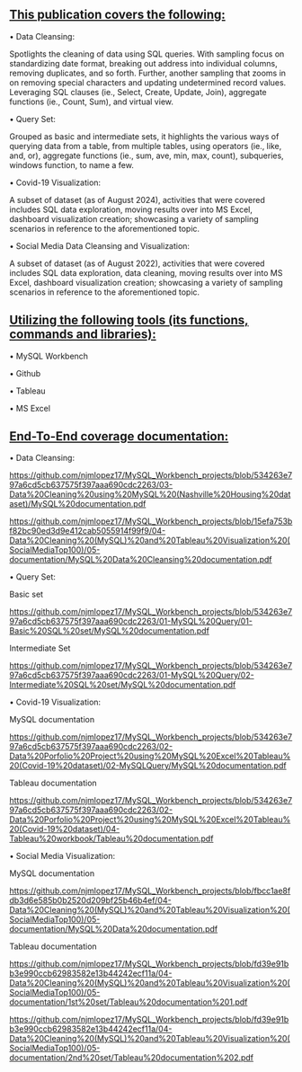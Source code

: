 ## <ins>This publication covers the following:<ins>

• Data Cleansing: 

Spotlights the cleaning of data using SQL queries.
With sampling focus on standardizing date format, breaking out address into individual columns, removing duplicates, and so forth.
Further, another sampling that zooms in on removing special characters and updating undetermined record values. Leveraging SQL clauses (ie., Select, Create, Update, Join), aggregate functions (ie., Count, Sum), and virtual view.

• Query Set: 

Grouped as basic and intermediate sets, it highlights the various ways of querying data from a table, from multiple tables, 
using operators (ie., like, and, or), aggregate functions (ie., sum, ave, min, max, count), subqueries, windows function, to name a few.

• Covid-19 Visualization:

A subset of dataset (as of August 2024), activities that were covered includes SQL data exploration, moving results over into MS Excel, 
dashboard visualization creation; showcasing a variety of sampling scenarios in reference to the aforementioned topic.

• Social Media Data Cleansing and Visualization:

A subset of dataset (as of August 2022), activities that were covered includes SQL data exploration, data cleaning, moving results over into MS Excel, 
dashboard visualization creation; showcasing a variety of sampling scenarios in reference to the aforementioned topic.

## <ins>Utilizing the following tools (its functions, commands and libraries):<ins>

• MySQL Workbench 

• Github  

• Tableau  

• MS Excel

## <ins>End-To-End coverage documentation:<ins>

• Data Cleansing: 

https://github.com/njmlopez17/MySQL_Workbench_projects/blob/534263e797a6cd5cb637575f397aaa690cdc2263/03-Data%20Cleaning%20using%20MySQL%20(Nashville%20Housing%20dataset)/MySQL%20documentation.pdf

https://github.com/njmlopez17/MySQL_Workbench_projects/blob/15efa753bf82bc90ed3d9e412cab5055914f99f9/04-Data%20Cleaning%20(MySQL)%20and%20Tableau%20Visualization%20(SocialMediaTop100)/05-documentation/MySQL%20Data%20Cleansing%20documentation.pdf

• Query Set: 

Basic set

https://github.com/njmlopez17/MySQL_Workbench_projects/blob/534263e797a6cd5cb637575f397aaa690cdc2263/01-MySQL%20Query/01-Basic%20SQL%20set/MySQL%20documentation.pdf

Intermediate Set

https://github.com/njmlopez17/MySQL_Workbench_projects/blob/534263e797a6cd5cb637575f397aaa690cdc2263/01-MySQL%20Query/02-Intermediate%20SQL%20set/MySQL%20documentation.pdf

• Covid-19 Visualization:

MySQL documentation

https://github.com/njmlopez17/MySQL_Workbench_projects/blob/534263e797a6cd5cb637575f397aaa690cdc2263/02-Data%20Porfolio%20Project%20using%20MySQL%20Excel%20Tableau%20(Covid-19%20dataset)/02-MySQLQuery/MySQL%20documentation.pdf

Tableau documentation

https://github.com/njmlopez17/MySQL_Workbench_projects/blob/534263e797a6cd5cb637575f397aaa690cdc2263/02-Data%20Porfolio%20Project%20using%20MySQL%20Excel%20Tableau%20(Covid-19%20dataset)/04-Tableau%20workbook/Tableau%20documentation.pdf

• Social Media Visualization:

MySQL documentation

https://github.com/njmlopez17/MySQL_Workbench_projects/blob/fbcc1ae8fdb3d6e585b0b2520d209bf25b46b4ef/04-Data%20Cleaning%20(MySQL)%20and%20Tableau%20Visualization%20(SocialMediaTop100)/05-documentation/MySQL%20Data%20documentation.pdf

Tableau documentation

https://github.com/njmlopez17/MySQL_Workbench_projects/blob/fd39e91bb3e990ccb62983582e13b44242ecf11a/04-Data%20Cleaning%20(MySQL)%20and%20Tableau%20Visualization%20(SocialMediaTop100)/05-documentation/1st%20set/Tableau%20documentation%201.pdf

https://github.com/njmlopez17/MySQL_Workbench_projects/blob/fd39e91bb3e990ccb62983582e13b44242ecf11a/04-Data%20Cleaning%20(MySQL)%20and%20Tableau%20Visualization%20(SocialMediaTop100)/05-documentation/2nd%20set/Tableau%20documentation%202.pdf


